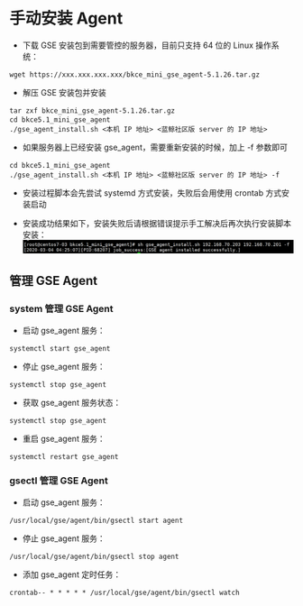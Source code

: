 # 手动安装 Agent

- 下载 GSE 安装包到需要管控的服务器，目前只支持 64 位的 Linux 操作系统：
```shell
wget https://xxx.xxx.xxx.xxx/bkce_mini_gse_agent-5.1.26.tar.gz
```

- 解压 GSE 安装包并安装
```shell
tar zxf bkce_mini_gse_agent-5.1.26.tar.gz
cd bkce5.1_mini_gse_agent 
./gse_agent_install.sh <本机 IP 地址> <蓝鲸社区版 server 的 IP 地址>
```

- 如果服务器上已经安装 gse_agent，需要重新安装的时候，加上 -f 参数即可
```shell
cd bkce5.1_mini_gse_agent
./gse_agent_install.sh <本机 IP 地址> <蓝鲸社区版 server 的 IP 地址> -f
```

- 安装过程脚本会先尝试 systemd 方式安装，失败后会用使用 crontab 方式安装启动

- 安装成功结果如下，安装失败后请根据错误提示手工解决后再次执行安装脚本安装：
![](./../images/hand_install_agent.png)


## 管理 GSE Agent

### system 管理 GSE Agent
- 启动 gse_agent 服务：
```shell
systemctl start gse_agent
```
- 停止 gse_agent 服务：
```shell
systemctl stop gse_agent
```
- 获取 gse_agent 服务状态：
```shell
systemctl stop gse_agent
```
- 重启 gse_agent 服务：
```shell
systemctl restart gse_agent
```

### gsectl 管理 GSE Agent
- 启动 gse_agent 服务：
```shell
/usr/local/gse/agent/bin/gsectl start agent
```

- 停止 gse_agent 服务：
```shell
/usr/local/gse/agent/bin/gsectl stop agent
```
- 添加 gse_agent 定时任务：
```shell
crontab-- * * * * * /usr/local/gse/agent/bin/gsectl watch
```
